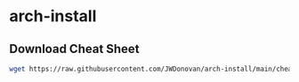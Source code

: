 # arch-install

## Download Cheat Sheet
```bash
wget https://raw.githubusercontent.com/JWDonovan/arch-install/main/cheatsheet.txt
```
